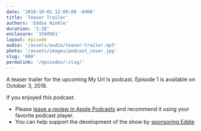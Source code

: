 ```yaml
---
date: '2018-10-02 12:00:00 -0400'
title: 'Teaser Trailer'
authors: 'Eddie Hinkle'
duration: '1:38'
enclosure: '1560961'
layout: episode
audio: '/assets/audio/teaser-trailer.mp3'
photo: '/assets/images/podcast_cover.jpg'
slug: '000'
permalink: '/episodes/:slug/'
---
```

A teaser trailer for the upcoming My Url Is podcast. Episode 1 is available on October 3, 2018.

If you enjoyed this podcast:
- Please [leave a review in Apple Podcasts](https://itunes.apple.com/us/podcast/my-url-is/id1437744240?mt=2) and recommend it using your favorite podcast player.
- You can help support the development of the show by <a href="https://eddiehinkle.com/sponsor" rel="payment">sponsoring Eddie</a>